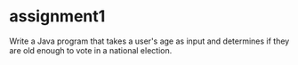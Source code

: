 # assignment1
Write a Java program that takes a user's age as input and determines if they are old enough to vote in a national election.
